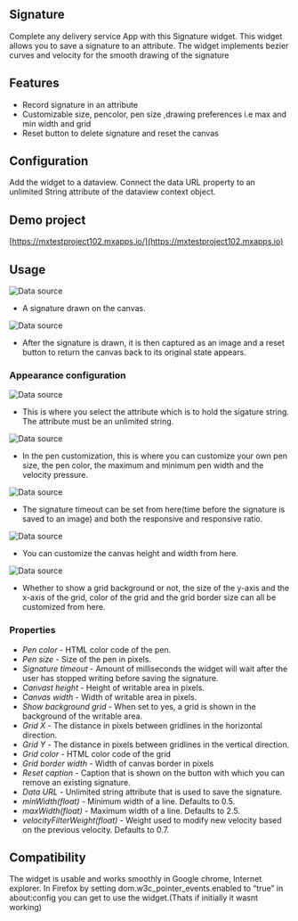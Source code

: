 ## Signature
Complete any delivery service App with this Signature widget.
This widget allows you to save a signature to an attribute.
The widget implements bezier curves and velocity for the smooth drawing of the signature

## Features
* Record signature in an attribute
* Customizable size, pencolor, pen size ,drawing preferences i.e max and min width and grid
* Reset button to delete signature and reset the canvas

## Configuration
Add the widget to a dataview. Connect the data URL property to an unlimited String attribute of the dataview context object.

## Demo project
[https://mxtestproject102.mxapps.io/](https://mxtestproject102.mxapps.io)

## Usage

![Data source](/assets/Capture.PNG)
- A signature drawn on the canvas.

![Data source](/assets/signatureImage.PNG)
- After the signature is drawn, it is then captured as an image and a reset button to return the canvas back to its original state appears.

### Appearance configuration
![Data source](/assets/Appearance.PNG)
- This is where you select the attribute which is to hold the sigature string. The attribute must be an unlimited string.

![Data source](/assets/penCustomization.PNG)
- In the pen customization, this is where you can customize your own pen size, the pen color, the maximum and minimum pen width and the velocity pressure.

![Data source](/assets/response.PNG)
- The signature timeout can be set from here(time before the signature is saved to an image) and both the responsive and responsive ratio.

![Data source](/assets/canvas.PNG)
- You can customize the canvas height and width from here.

![Data source](/assets/grid.PNG)
- Whether to show a grid background or not, the size of the y-axis and the x-axis of the grid,
color of the grid and the grid border size can all be customized from here.


### Properties
* *Pen color* - HTML color code of the pen.
* *Pen size* - Size of the pen in pixels.
* *Signature timeout* - Amount of milliseconds the widget will wait after the user has stopped writing before saving the signature.
* *Canvast height* - Height of writable area in pixels.
* *Canvas width* - Width of writable area in pixels.
* *Show background grid* - When set to yes, a grid is shown in the background of the writable area.
* *Grid X* - The distance in pixels between gridlines in the horizontal direction.
* *Grid Y* - The distance in pixels between gridlines in the vertical direction.
* *Grid color* - HTML color code of the grid
* *Grid border width* - Width of canvas border in pixels
* *Reset caption* - Caption that is shown on the button with which you can remove an existing signature.
* *Data URL* - Unlimited string attribute that is used to save the signature.
* *minWidth(float)* - Minimum width of a line. Defaults to 0.5.
* *maxWidth(float)* - Maximum width of a line. Defaults to 2.5.
* *velocityFilterWeight(float)* - Weight used to modify new velocity based on the previous    velocity. Defaults to 0.7.

## Compatibility
The widget is usable and works smoothly in Google chrome, Internet explorer. 
In Firefox by setting dom.w3c_pointer_events.enabled to “true” in about:config you can get to use the widget.(Thats if initially it wasnt working)

